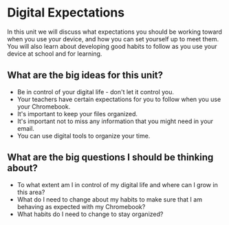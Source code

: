 # Digital Expectations
In this unit we will discuss what expectations you should be working toward when you use your device, and how you can set yourself up to meet them.  You will also learn about developing good habits to follow as you use your device at school and for learning.
## What are the big ideas for this unit?
- Be in control of your digital life - don't let it control you.
- Your teachers have certain expectations for you to follow when you use your Chromebook.
- It's important to keep your files organized.
- It's important not to miss any information that you might need in your email.
- You can use digital tools to organize your time.

## What are the big questions I should be thinking about?
- To what extent am I in control of my digital life and where can I grow in this area?
- What do I need to change about my habits to make sure that I am behaving as expected with my Chromebook?
- What habits do I need to change to stay organized?


